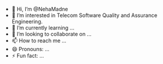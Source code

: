 - 👋 Hi, I’m @NehaMadne
- 👀 I’m interested in Telecom Software Quality and Assurance Engineering.
- 🌱 I’m currently learning ...
- 💞️ I’m looking to collaborate on ...
- 📫 How to reach me ...
- 😄 Pronouns: ...
- ⚡ Fun fact: ...

<!---
NehaMadne/NehaMadne is a ✨ special ✨ repository because its `README.md` (this file) appears on your GitHub profile.
You can click the Preview link to take a look at your changes.
--->
